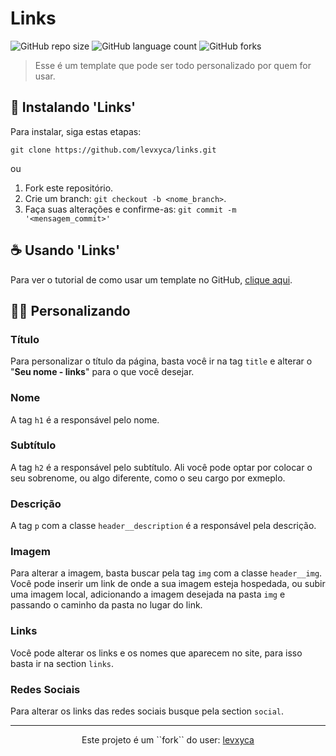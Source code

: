 # Links

![GitHub repo size](https://img.shields.io/github/repo-size/levxyca/links?style=for-the-badge)
![GitHub language count](https://img.shields.io/github/languages/count/levxyca/links?style=for-the-badge)
![GitHub forks](https://img.shields.io/github/forks/levxyca/links?style=for-the-badge)

> Esse é um template que pode ser todo personalizado por quem for usar.

## 🚀 Instalando 'Links'

Para instalar, siga estas etapas:

```
git clone https://github.com/levxyca/links.git
```

ou

1. Fork este repositório.
2. Crie um branch: `git checkout -b <nome_branch>`.
3. Faça suas alterações e confirme-as: `git commit -m '<mensagem_commit>'`

## ☕ Usando 'Links'

Para ver o tutorial de como usar um template no GitHub, [clique aqui](https://docs.github.com/pt/repositories/creating-and-managing-repositories/creating-a-repository-from-a-template).

## ✍🏻 Personalizando

### Título

Para personalizar o título da página, basta você ir na tag ``title`` e alterar o "**Seu nome - links**" para o que você desejar.

### Nome

A tag ``h1`` é a responsável pelo nome.

### Subtítulo

A tag ``h2`` é a responsável pelo subtítulo. Ali você pode optar por colocar o seu sobrenome, ou algo diferente, como o seu cargo por exmeplo.

### Descrição

A tag ``p`` com a classe ``header__description`` é a responsável pela descrição.

### Imagem

Para alterar a imagem, basta buscar pela tag ``img`` com a classe ``header__img``. Você pode inserir um link de onde a sua imagem esteja hospedada, ou subir uma imagem local, adicionando a imagem desejada na pasta ``img`` e passando o caminho da pasta no lugar do link.

### Links
Você pode alterar os links e os nomes que aparecem no site, para isso basta ir na section ``links``.

### Redes Sociais
Para alterar os links das redes sociais busque pela section ``social``.

---------------------------

<p align="center">
Este projeto é um ``fork`` do user: <a href="https://github.com/levxyca">levxyca</a>
